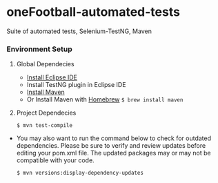 # oneFootball-automated-tests
Suite of automated tests, Selenium-TestNG, Maven

### Environment Setup

1. Global Dependecies
    * [Install Eclipse IDE](https://www.eclipse.org/downloads/packages/eclipse-ide-java-developers/oxygen1a)
    * Install TestNG plugin in Eclipse IDE
    * [Install Maven](https://maven.apache.org/install.html)
  	* Or Install Maven with [Homebrew](http://brew.sh/)
    `$ brew install maven`
    
2. Project Dependecies

	``` $ mvn test-compile ```
* You may also want to run the command below to check for outdated dependencies. Please be sure to verify and review     updates before editing your pom.xml file. The updated packages may or may not be compatible with your code.
	```
	$ mvn versions:display-dependency-updates
	```
